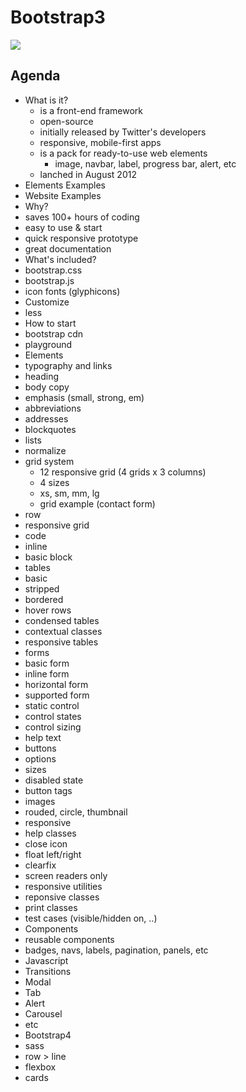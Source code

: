 # Bootstrap3

![](https://academy.zenva.com/wp-content/uploads/2014/08/Bootstrap-3.jpg)

## Agenda

- What is it?
  - is a front-end framework
  - open-source
  - initially released by Twitter's developers
  - responsive, mobile-first apps
  - is a pack for ready-to-use web elements
    - image, navbar, label, progress bar, alert, etc
  - lanched in August 2012
- Elements Examples
- Website Examples
- Why?
 - saves 100+ hours of coding
 - easy to use & start
 - quick responsive prototype
 - great documentation
- What's included?
 - bootstrap.css
 - bootstrap.js
 - icon fonts (glyphicons)
 - Customize
  - less
- How to start
 - bootstrap cdn
 - playground
- Elements
 - typography and links
  - heading
  - body copy
  - emphasis (small, strong, em)
  - abbreviations
  - addresses
  - blockquotes
  - lists
 - normalize
 - grid system
   - 12 responsive grid (4 grids x 3 columns)
   - 4 sizes
    - xs, sm, mm, lg
    - grid example (contact form)
 - row
 - responsive grid
 - code
  - inline
  - basic block
 - tables
  - basic
  - stripped
  - bordered
  - hover rows
  - condensed tables
  - contextual classes
  - responsive tables
 - forms
  - basic form
  - inline form
  - horizontal form
  - supported form
  - static control
  - control states
  - control sizing
  - help text
 - buttons
  - options
  - sizes
  - disabled state
  - button tags
 - images
  - rouded, circle, thumbnail
  - responsive
 - help classes
  - close icon
  - float left/right
  - clearfix
  - screen readers only
 - responsive utilities
  - reponsive classes
  - print classes
  - test cases (visible/hidden on, ..)
- Components
 - reusable components
 - badges, navs, labels, pagination, panels, etc
- Javascript
 - Transitions
 - Modal
 - Tab
 - Alert
 - Carousel
 - etc
- Bootstrap4
 - sass
 - row > line
 - flexbox
 - cards
